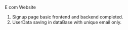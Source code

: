 E com Website 

1. Signup page basic frontend and backend completed. 
2. UserData saving in dataBase with unique email only.